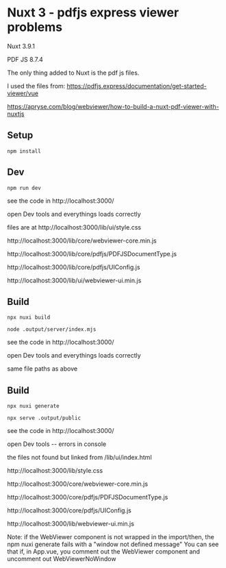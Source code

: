 # Nuxt 3 - pdfjs express viewer problems

Nuxt 3.9.1

PDF JS 8.7.4

The only thing added to Nuxt is the pdf js files.

I used the files from:
https://pdfjs.express/documentation/get-started-viewer/vue

https://apryse.com/blog/webviewer/how-to-build-a-nuxt-pdf-viewer-with-nuxtjs

## Setup

`npm install`

## Dev

`npm run dev`

see the code in http://localhost:3000/

open Dev tools and everythings loads correctly

files are at
http://localhost:3000/lib/ui/style.css

http://localhost:3000/lib/core/webviewer-core.min.js

http://localhost:3000/lib/core/pdfjs/PDFJSDocumentType.js

http://localhost:3000/lib/core/pdfjs/UIConfig.js

http://localhost:3000/lib/ui/webviewer-ui.min.js

## Build

`npx nuxi build`

`node .output/server/index.mjs`

see the code in http://localhost:3000/

open Dev tools and everythings loads correctly

same file paths as above

## Build

`npx nuxi generate`

`npx serve .output/public`

see the code in http://localhost:3000/

open Dev tools -- errors in console

the files not found but linked from /lib/ui/index.html

http://localhost:3000/lib/style.css

http://localhost:3000/core/webviewer-core.min.js

http://localhost:3000/core/pdfjs/PDFJSDocumentType.js

http://localhost:3000/core/pdfjs/UIConfig.js

http://localhost:3000/lib/webviewer-ui.min.js

Note: if the WebViewer component is not wrapped in the import/then, the npm nuxi generate fails with a "window not defined message"
You can see that if, in App.vue, you comment out the WebViewer component and uncomment out WebViewerNoWindow
